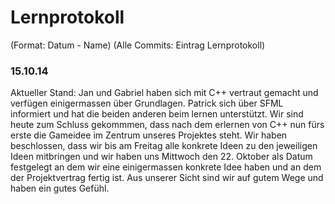 # Lernprotokoll

(Format: Datum - Name)
(Alle Commits: Eintrag Lernprotokoll)

### 15.10.14

Aktueller Stand: Jan und Gabriel haben sich mit C++ vertraut gemacht und verfügen einigermassen über Grundlagen. Patrick sich über SFML informiert und hat die beiden anderen beim lernen unterstützt.
Wir sind heute zum Schluss gekommmen, dass nach dem erlernen von C++ nun fürs erste die Gameidee im Zentrum unseres Projektes steht. Wir haben beschlossen, dass wir bis am Freitag alle konkrete Ideen zu den jeweiligen Ideen mitbringen und wir haben uns Mittwoch den 22. Oktober als Datum festgelegt an dem wir eine einigermassen konkrete Idee haben und an dem der Projektvertrag fertig ist. Aus unserer Sicht sind wir auf gutem Wege und haben ein gutes Gefühl.

